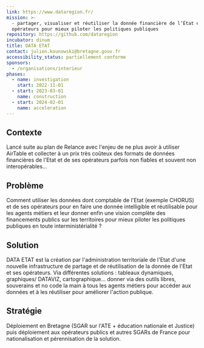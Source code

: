 ```yaml
---
link: https://www.dataregion.fr/
mission: >-
  - partager, visualiser et réutiliser la donnée financière de l’État et ses
  opérateurs pour mieux piloter les politiques publiques
repository: https://github.com/dataregion
incubator: dinum
title: DATA ETAT
contact: julien.kounowski@bretagne.gouv.fr
accessibility_status: partiellement conforme
sponsors:
  - /organisations/interieur
phases:
  - name: investigation
    start: 2022-11-01
  - start: 2023-03-01
    name: construction
  - start: 2024-02-01
    name: acceleration
---
```

## Contexte

Lancé suite au plan de Relance avec l'enjeu de ne plus avoir à utiliser AirTable et collecter à un prix très coûteux des formats de données financières de l'Etat et de ses opérateurs parfois non fiables et souvent non interopérables... 

## Problème

Comment utiliser les données dont comptable de l'Etat (exemple CHORUS) et de ses opérateurs pour en faire une donnée intelligible et réutilisable pour les agents métiers et leur donner enfin une vision complète des financements publics sur les territoires pour mieux piloter les politiques publiques en toute interministérialité ?

## Solution

DATA ETAT est la création par l'administration territoriale de l'Etat d'une nouvelle infrastructure de partage et de réutilisation de la donnée de l'Etat et ses opérateurs. Via différentes solutions : tableaux dynamiques, graphiques/ DATAVIZ, cartographique... donner via des outils libres, souverains et no code la main à tous les agents métiers pour accéder aux données et à les réutiliser pour améliorer l'action publique.

## Stratégie

Déploiement en Bretagne (SGAR sur l'ATE + éducation nationale et Justice) puis déploiement aux opérateurs publics et autres SGARs de France pour nationalisation et pérennisation de la solution. 
